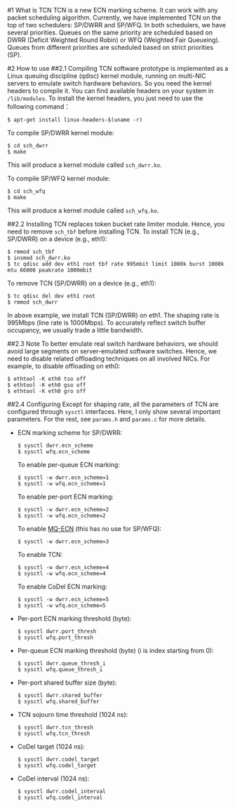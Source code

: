 #1 What is TCN
TCN is a new ECN marking scheme. It can work with any packet scheduling algorithm. Currently, we have implemented TCN on the top of two schedulers: SP/DWRR and SP/WFQ. In both schedulers, we have several priorities. Queues on the same priority are scheduled based on DWRR (Deficit Weighted Round Robin) or WFQ (Weighted Fair Queueing). Queues from different priorities are scheduled based on strict priorities (SP).  

#2 How to use
##2.1 Compiling
TCN software prototype is implemented as a Linux queuing discipline (qdisc) kernel module, running on multi-NIC servers to emulate switch hardware behaviors. So you need the kernel headers to compile it. You can find available headers on your system in `/lib/modules`. To install the kernel headers, you just need to use the following command：
<pre><code>$ apt-get install linux-headers-$(uname -r)
</code></pre>

To compile SP/DWRR kernel module:
<pre><code>$ cd sch_dwrr
$ make
</code></pre>
This will produce a kernel module called `sch_dwrr.ko`. 

To compile SP/WFQ kernel module:
<pre><code>$ cd sch_wfq
$ make
</code></pre>
This will produce a kernel module called `sch_wfq.ko`.

##2.2 Installing
TCN replaces token bucket rate limiter module. Hence, you need to remove `sch_tbf` before installing TCN. To install TCN (e.g., SP/DWRR) on a device (e.g., eth1):

<pre><code>$ rmmod sch_tbf
$ insmod sch_dwrr.ko
$ tc qdisc add dev eth1 root tbf rate 995mbit limit 1000k burst 1000k mtu 66000 peakrate 1000mbit
</code></pre>

To remove TCN (SP/DWRR) on a device (e.g., eth1):
<pre><code>$ tc qdisc del dev eth1 root
$ rmmod sch_dwrr
</code></pre>

In above example, we install TCN (SP/DWRR) on eth1. The shaping rate is 995Mbps (line rate is 1000Mbps). To accurately reflect switch buffer occupancy, we usually trade a little bandwidth. 


##2.3 Note
To better emulate real switch hardware behaviors, we should avoid large segments on server-emulated software switches. Hence, we need to disable related offloading techniques on all involved NICs. For example, to disable offloading on eth0: 
<pre><code>$ ethtool -K eth0 tso off
$ ethtool -K eth0 gso off
$ ethtool -K eth0 gro off
</code></pre>

##2.4 Configuring
Except for shaping rate, all the parameters of TCN are configured through `sysctl` interfaces. Here, I only show several important parameters. For the rest, see `params.h` and `params.c` for more details.

<ul>
<li>
ECN marking scheme for SP/DWRR:
<pre><code>$ sysctl dwrr.ecn_scheme
$ sysctl wfq.ecn_scheme
</code></pre>
To enable per-queue ECN marking:
<pre><code>$ sysctl -w dwrr.ecn_scheme=1
$ sysctl -w wfq.ecn_scheme=1
</code></pre>
To enable per-port ECN marking:
<pre><code>$ sysctl -w dwrr.ecn_scheme=2
$ sysctl -w wfq.ecn_scheme=2
</code></pre>
To enable <a href="http://sing.cse.ust.hk/~wei/papers/mqecn-nsdi2016.pdf">MQ-ECN</a> (this has no use for SP/WFQ):
<pre><code>$ sysctl -w dwrr.ecn_scheme=3
</code></pre>
To enable TCN:
<pre><code>$ sysctl -w dwrr.ecn_scheme=4
$ sysctl -w wfq.ecn_scheme=4
</code></pre>
To enable CoDel ECN marking:
<pre><code>$ sysctl -w dwrr.ecn_scheme=5
$ sysctl -w wfq.ecn_scheme=5
</code></pre>
</li>

<li>Per-port ECN marking threshold (byte):
<pre><code>$ sysctl dwrr.port_thresh
$ sysctl wfq.port_thresh
</code></pre>
</li>

<li>Per-queue ECN marking threshold (byte) (i is index starting from 0):
<pre><code>$ sysctl dwrr.queue_thresh_i
$ sysctl wfq.queue_thresh_i
</code></pre>
</li>

<li>Per-port shared buffer size (byte):
<pre><code>$ sysctl dwrr.shared_buffer
$ sysctl wfq.shared_buffer
</code></pre>
</li>

<li>TCN sojourn time threshold (1024 ns):
<pre><code>$ sysctl dwrr.tcn_thresh
$ sysctl wfq.tcn_thresh
</code></pre>
</li>

<li>CoDel target (1024 ns):
<pre><code>$ sysctl dwrr.codel_target 
$ sysctl wfq.codel_target 
</code></pre>
</li>

<li>CoDel interval (1024 ns):
<pre><code>$ sysctl dwrr.codel_interval
$ sysctl wfq.codel_interval 
</code></pre>
</li>

</ul>
